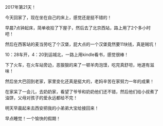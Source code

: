 2017年第21天！

今天回家了，现在坐在自己的床上，感觉还是挺不错的！

早晨7点钟起床，简单收拾了下屋子，然后去了北京西站，路上用了2个多小时吧！

然后在西客站的麦当劳吃了个汉堡，屁大点的一个汉堡竟然要11块钱，真是贼坑！

10：28车开，4：20到运城北，一路上用kindle看书，感觉很棒！

下了火车，在火车站旁边，恶狠狠的来了一顿羊肉泡馍，吃完真舒坦，地道有滋味！

然后坐大巴回到老家，家里变化还真是挺大的，老妈辛苦在家努力一年的成果！

在家呆了一会儿，去奶奶家，看望了爷爷和奶奶他们还不错，然后他们给小叔煮了油饼，父母对孩子的爱永远都给不完！

明天早晨起来去西安把我的小弟弟大宝给接回来！


早点睡觉！一个愉快的假期！

